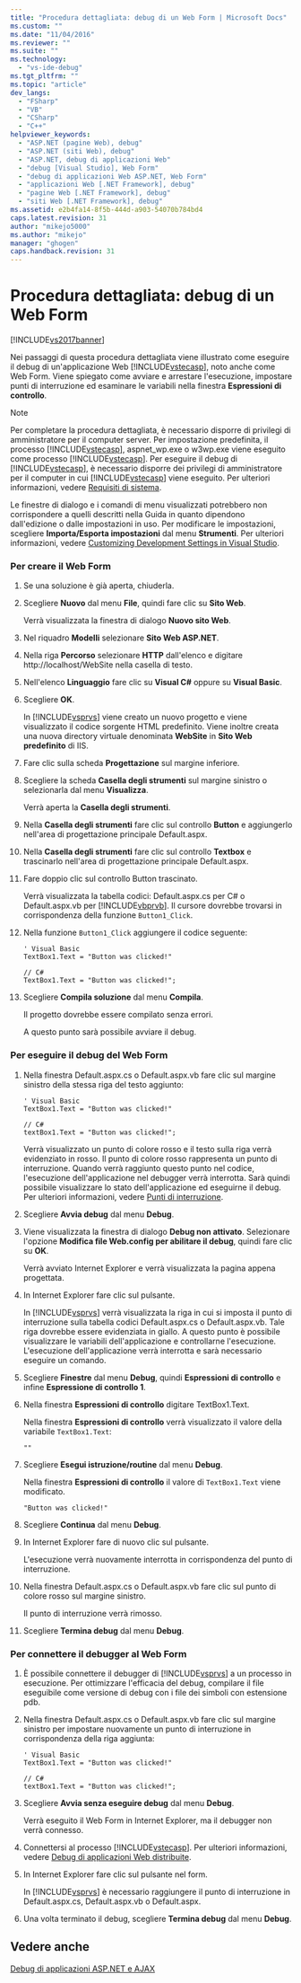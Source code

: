 ```yaml
---
title: "Procedura dettagliata: debug di un Web Form | Microsoft Docs"
ms.custom: ""
ms.date: "11/04/2016"
ms.reviewer: ""
ms.suite: ""
ms.technology: 
  - "vs-ide-debug"
ms.tgt_pltfrm: ""
ms.topic: "article"
dev_langs: 
  - "FSharp"
  - "VB"
  - "CSharp"
  - "C++"
helpviewer_keywords: 
  - "ASP.NET (pagine Web), debug"
  - "ASP.NET (siti Web), debug"
  - "ASP.NET, debug di applicazioni Web"
  - "debug [Visual Studio], Web Form"
  - "debug di applicazioni Web ASP.NET, Web Form"
  - "applicazioni Web [.NET Framework], debug"
  - "pagine Web [.NET Framework], debug"
  - "siti Web [.NET Framework], debug"
ms.assetid: e2b4fa14-8f5b-444d-a903-54070b784bd4
caps.latest.revision: 31
author: "mikejo5000"
ms.author: "mikejo"
manager: "ghogen"
caps.handback.revision: 31
---
```

# Procedura dettagliata: debug di un Web Form
[!INCLUDE[vs2017banner](../code-quality/includes/vs2017banner.md)]

Nei passaggi di questa procedura dettagliata viene illustrato come eseguire il debug di un'applicazione Web [!INCLUDE[vstecasp](../code-quality/includes/vstecasp_md.md)], noto anche come Web Form.  Viene spiegato come avviare e arrestare l'esecuzione, impostare punti di interruzione ed esaminare le variabili nella finestra **Espressioni di controllo**.  
  
> [!NOTE]
>  Per completare la procedura dettagliata, è necessario disporre di privilegi di amministratore per il computer server.  Per impostazione predefinita, il processo [!INCLUDE[vstecasp](../code-quality/includes/vstecasp_md.md)], aspnet\_wp.exe o w3wp.exe viene eseguito come processo [!INCLUDE[vstecasp](../code-quality/includes/vstecasp_md.md)].  Per eseguire il debug di [!INCLUDE[vstecasp](../code-quality/includes/vstecasp_md.md)], è necessario disporre dei privilegi di amministratore per il computer in cui [!INCLUDE[vstecasp](../code-quality/includes/vstecasp_md.md)] viene eseguito.  Per ulteriori informazioni, vedere [Requisiti di sistema](../debugger/aspnet-debugging-system-requirements.md).  
  
 Le finestre di dialogo e i comandi di menu visualizzati potrebbero non corrispondere a quelli descritti nella Guida in quanto dipendono dall'edizione o dalle impostazioni in uso.  Per modificare le impostazioni, scegliere **Importa\/Esporta impostazioni** dal menu **Strumenti**.  Per ulteriori informazioni, vedere [Customizing Development Settings in Visual Studio](http://msdn.microsoft.com/it-it/22c4debb-4e31-47a8-8f19-16f328d7dcd3).  
  
### Per creare il Web Form  
  
1.  Se una soluzione è già aperta, chiuderla.  
  
2.  Scegliere **Nuovo** dal menu **File**, quindi fare clic su **Sito Web**.  
  
     Verrà visualizzata la finestra di dialogo **Nuovo sito Web**.  
  
3.  Nel riquadro **Modelli** selezionare **Sito Web ASP.NET**.  
  
4.  Nella riga **Percorso** selezionare **HTTP** dall'elenco e digitare http:\/\/localhost\/WebSite nella casella di testo.  
  
5.  Nell'elenco **Linguaggio** fare clic su **Visual C\#** oppure su **Visual Basic**.  
  
6.  Scegliere **OK**.  
  
     In [!INCLUDE[vsprvs](../code-quality/includes/vsprvs_md.md)] viene creato un nuovo progetto e viene visualizzato il codice sorgente HTML predefinito.  Viene inoltre creata una nuova directory virtuale denominata **WebSite** in **Sito Web predefinito** di IIS.  
  
7.  Fare clic sulla scheda **Progettazione** sul margine inferiore.  
  
8.  Scegliere la scheda **Casella degli strumenti** sul margine sinistro o selezionarla dal menu **Visualizza**.  
  
     Verrà aperta la **Casella degli strumenti**.  
  
9. Nella **Casella degli strumenti** fare clic sul controllo **Button** e aggiungerlo nell'area di progettazione principale Default.aspx.  
  
10. Nella **Casella degli strumenti** fare clic sul controllo **Textbox** e trascinarlo nell'area di progettazione principale Default.aspx.  
  
11. Fare doppio clic sul controllo Button trascinato.  
  
     Verrà visualizzata la tabella codici: Default.aspx.cs per C\# o Default.aspx.vb per [!INCLUDE[vbprvb](../code-quality/includes/vbprvb_md.md)].  Il cursore dovrebbe trovarsi in corrispondenza della funzione `Button1_Click`.  
  
12. Nella funzione `Button1_Click` aggiungere il codice seguente:  
  
    ```  
    ' Visual Basic  
    TextBox1.Text = "Button was clicked!"  
  
    // C#  
    TextBox1.Text = "Button was clicked!";  
    ```  
  
13. Scegliere **Compila soluzione** dal menu **Compila**.  
  
     Il progetto dovrebbe essere compilato senza errori.  
  
     A questo punto sarà possibile avviare il debug.  
  
### Per eseguire il debug del Web Form  
  
1.  Nella finestra Default.aspx.cs o Default.aspx.vb fare clic sul margine sinistro della stessa riga del testo aggiunto:  
  
    ```  
    ' Visual Basic  
    TextBox1.Text = "Button was clicked!"  
  
    // C#  
    textBox1.Text = "Button was clicked!";  
    ```  
  
     Verrà visualizzato un punto di colore rosso e il testo sulla riga verrà evidenziato in rosso.  Il punto di colore rosso rappresenta un punto di interruzione.  Quando verrà raggiunto questo punto nel codice, l'esecuzione dell'applicazione nel debugger verrà interrotta.  Sarà quindi possibile visualizzare lo stato dell'applicazione ed eseguirne il debug.  Per ulteriori informazioni, vedere [Punti di interruzione](http://msdn.microsoft.com/it-it/fe4eedc1-71aa-4928-962f-0912c334d583).  
  
2.  Scegliere **Avvia debug** dal menu **Debug**.  
  
3.  Viene visualizzata la finestra di dialogo **Debug non attivato**.  Selezionare l'opzione **Modifica file Web.config per abilitare il debug**, quindi fare clic su **OK**.  
  
     Verrà avviato Internet Explorer e verrà visualizzata la pagina appena progettata.  
  
4.  In Internet Explorer fare clic sul pulsante.  
  
     In [!INCLUDE[vsprvs](../code-quality/includes/vsprvs_md.md)] verrà visualizzata la riga in cui si imposta il punto di interruzione sulla tabella codici Default.aspx.cs o Default.aspx.vb.  Tale riga dovrebbe essere evidenziata in giallo.  A questo punto è possibile visualizzare le variabili dell'applicazione e controllarne l'esecuzione.  L'esecuzione dell'applicazione verrà interrotta e sarà necessario eseguire un comando.  
  
5.  Scegliere **Finestre** dal menu **Debug**, quindi **Espressioni di controllo** e infine **Espressione di controllo 1**.  
  
6.  Nella finestra **Espressioni di controllo** digitare TextBox1.Text.  
  
     Nella finestra **Espressioni di controllo** verrà visualizzato il valore della variabile `TextBox1.Text`:  
  
    ```  
    ""  
    ```  
  
7.  Scegliere **Esegui istruzione\/routine** dal menu **Debug**.  
  
     Nella finestra **Espressioni di controllo** il valore di `TextBox1.Text` viene modificato.  
  
    ```  
    "Button was clicked!"  
    ```  
  
8.  Scegliere **Continua** dal menu **Debug**.  
  
9. In Internet Explorer fare di nuovo clic sul pulsante.  
  
     L'esecuzione verrà nuovamente interrotta in corrispondenza del punto di interruzione.  
  
10. Nella finestra Default.aspx.cs o Default.aspx.vb fare clic sul punto di colore rosso sul margine sinistro.  
  
     Il punto di interruzione verrà rimosso.  
  
11. Scegliere **Termina debug** dal menu **Debug**.  
  
### Per connettere il debugger al Web Form  
  
1.  È possibile connettere il debugger di [!INCLUDE[vsprvs](../code-quality/includes/vsprvs_md.md)] a un processo in esecuzione.  Per ottimizzare l'efficacia del debug, compilare il file eseguibile come versione di debug con i file dei simboli con estensione pdb.  
  
2.  Nella finestra Default.aspx.cs o Default.aspx.vb fare clic sul margine sinistro per impostare nuovamente un punto di interruzione in corrispondenza della riga aggiunta:  
  
    ```  
    ' Visual Basic  
    TextBox1.Text = "Button was clicked!"  
  
    // C#  
    textBox1.Text = "Button was clicked!";  
    ```  
  
3.  Scegliere **Avvia senza eseguire debug** dal menu **Debug**.  
  
     Verrà eseguito il Web Form in Internet Explorer, ma il debugger non verrà connesso.  
  
4.  Connettersi al processo [!INCLUDE[vstecasp](../code-quality/includes/vstecasp_md.md)].  Per ulteriori informazioni, vedere [Debug di applicazioni Web distribuite](../debugger/debugging-deployed-web-applications.md).  
  
5.  In Internet Explorer fare clic sul pulsante nel form.  
  
     In [!INCLUDE[vsprvs](../code-quality/includes/vsprvs_md.md)] è necessario raggiungere il punto di interruzione in Default.aspx.cs, Default.aspx.vb o Default.aspx.  
  
6.  Una volta terminato il debug, scegliere **Termina debug** dal menu **Debug**.  
  
## Vedere anche  
 [Debug di applicazioni ASP.NET e AJAX](../debugger/debugging-aspnet-and-ajax-applications.md)